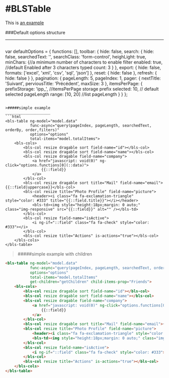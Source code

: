#BLSTable
========
<p>This is <a href="http://www.blsgrid.herokuapp.com/" title="Title">
an example</a></p>

###Default options structure
____________________________
>```javascript
 var defaultOptions = {
                        functions: [],
                        toolbar: {
                            hide: false,
                            search: {
                                hide: false,
                                searchedText: '',
                                searchClass: 'form-control',
                                heighLight: true,
                                minChars: {//a minimum number of characters to enable filter 
                                    enabled: true, //default Enabled after 3 characters typed
                                    count: 3
                                }
                            },
                            export: {
                                hide: false,
                                formats: ['excel', 'xml', 'csv', 'sql', 'json']
                            }, reset: {
                                hide: false
                            }, refresh: {
                                hide: false
                            }
                        },
                        pagination: {
                            pageLength: 5,
                            pageIndex: 1,
                            pager: {
                                nextTitle: 'Suivant',
                                perviousTitle: 'Précédent',
                                maxSize: 3
                            },
                            itemsPerPage: {
                                prefixStorage: 'ipp_', //itemsPerPage storage prefix 
                                selected: 10, // default selected pageLength
                                range: [10, 20] //list pageLength
                            }
                        }
                    };
```

>#####simple example 
____________________
```html
<bls-table ng-model="model.data"
           func-async="query(pageIndex, pageLength, searchedText, orderBy, order,filters)"
           options="options"
           total-items="model.totalItems">
    <bls-cols>
        <bls-col resize dragable sort field-name="id"></bls-col>
        <bls-col resize dragable sort field-name="name"></bls-col>
        <bls-col resize dragable field-name="company">
            <a href="javascript: void(0)" ng-click="options.functions[0](::data)">
                {{::field}}
            </a>
        </bls-col>
        <bls-col resize dragable sort title="Mail" field-name="email">{{::field|uppercase}}</bls-col>
        <bls-col resize title="Photo Profile" field-name="picture">
            <header><i class="fa fa-exclamation-triangle" style="color: #333" title="{{::field.title}}"></i></header>
            <bls-td><img style="height:18px;margin: 0 auto;" class="img-responsive" src="{{::field}}" alt="" /></bls-td>
        </bls-col>
        <bls-col resize field-name="isActive">
            <i ng-if="::field" class="fa fa-check" style="color: #333"></i>
        </bls-col>
        <bls-col resize title="Actions" is-actions="true"></bls-col>
    </bls-cols>
</bls-table>
```

>#####simple example with children
```html
<bls-table ng-model="model.data"
           func-async="query(pageIndex, pageLength, searchedText, orderBy, order,filters)"
           options="options"
           total-items="model.totalItems"
           get-children="getChildren" child-items-prop="Friends">
    <bls-cols>
        <bls-col resize dragable sort field-name="id"></bls-col>
        <bls-col resize dragable sort field-name="name"></bls-col>
        <bls-col resize dragable field-name="company">
            <a href="javascript: void(0)" ng-click="options.functions[0](::data)">
                {{::field}}
            </a>
        </bls-col>
        <bls-col resize dragable sort title="Mail" field-name="email">{{::field|uppercase}}</bls-col>
        <bls-col resize title="Photo Profile" field-name="picture">
            <header><i class="fa fa-exclamation-triangle" style="color: #333" title="{{::field.title}}"></i></header>
            <bls-td><img style="height:18px;margin: 0 auto;" class="img-responsive" src="{{::field}}" alt="" /></bls-td>
        </bls-col>
        <bls-col resize field-name="isActive">
            <i ng-if="::field" class="fa fa-check" style="color: #333"></i>
        </bls-col>
        <bls-col resize title="Actions" is-actions="true"></bls-col>
    </bls-cols>
</bls-table>
```

